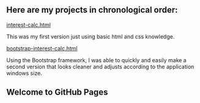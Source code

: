 ## Here are my projects in chronological order:

[interest-calc.html](interest-calc.html)

This was my first version just using basic html and css knowledge.

[bootstrap-interest-calc.html](bootstrap-interest-calc.html)

Using the Bootstrap framework, I was able to quickly and easily make a second version that looks cleaner and adjusts according to the application windows size.

## Welcome to GitHub Pages
